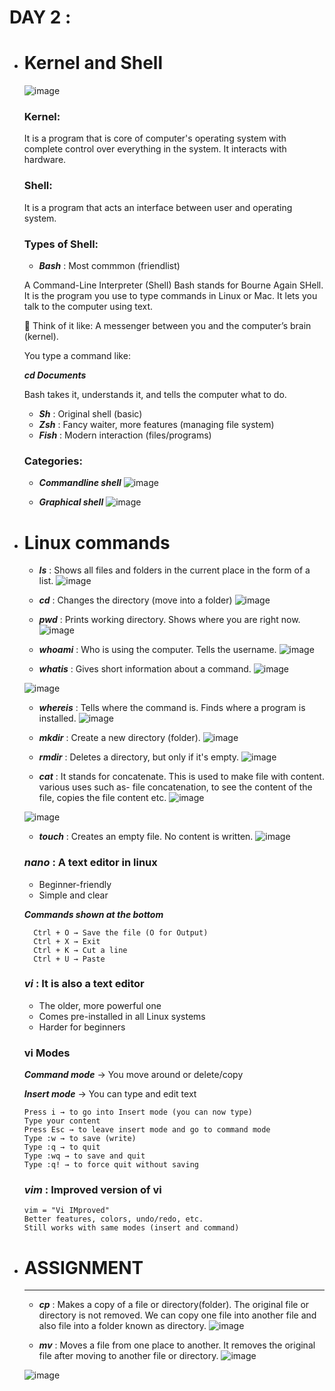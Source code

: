 # DAY 2 :
* # Kernel and Shell
  ![image](https://github.com/user-attachments/assets/884fa9e1-3ff3-4c51-b67e-bb392281eb98)
    ### Kernel:
    It is a program that is core of computer's operating system with complete control over everything in the system. It interacts with hardware.
    ### Shell:
    It is a program that acts an interface between user and operating system.
    
    ### Types of Shell:
    * **_Bash_** : Most commmon (friendlist)
      
    A Command-Line Interpreter (Shell)
    Bash stands for Bourne Again SHell.
    It is the program you use to type commands in Linux or Mac. It lets you talk to the computer using text.

    💬 Think of it like:
    A messenger between you and the computer’s brain (kernel).
  
    You type a command like:
  
    **_cd Documents_**
  
    Bash takes it, understands it, and tells the computer what to do.


    * **_Sh_** : Original shell (basic)
    * **_Zsh_** : Fancy waiter, more features (managing file system)
    * **_Fish_** : Modern interaction (files/programs)
     
    ### Categories:
    * **_Commandline shell_**
      ![image](https://github.com/user-attachments/assets/e841590f-de47-4e8a-9911-42e79f8f4fc6)

    * **_Graphical shell_**
      ![image](https://github.com/user-attachments/assets/b14725f2-de83-4304-b1a7-1741d80757ff)

* # Linux commands
    * **_ls_** : Shows all files and folders in the current place in the form of a list.
    ![image](https://github.com/user-attachments/assets/7c73e51f-c456-42fc-9cc5-43673098771e)
  
    * **_cd_** : Changes the directory (move into a folder)
    ![image](https://github.com/user-attachments/assets/e4b50267-293a-4786-b246-5bf2b3764d98)
  
    * **_pwd_** : Prints working directory. Shows where you are right now.
    ![image](https://github.com/user-attachments/assets/71149211-c6ed-4062-8f04-4833a4d81fa7)
  
    * **_whoami_** : Who is using the computer. Tells the username.
    ![image](https://github.com/user-attachments/assets/2d0babf3-c854-4885-9ba8-e106efe9840d)
  
    * **_whatis_** : Gives short information about a command.
    ![image](https://github.com/user-attachments/assets/d85a918c-742a-44cc-8af8-7bd38d4965fc)

    ![image](https://github.com/user-attachments/assets/923ae680-5209-474e-b5f4-ccd6833864c8)

    * **_whereis_** : Tells where the command is. Finds where a program is installed.
    ![image](https://github.com/user-attachments/assets/fa4b9c98-c48c-41c0-afe4-3b118c8fd5fe)

    * **_mkdir_** : Create a new directory (folder).
    ![image](https://github.com/user-attachments/assets/118a6b10-efda-470b-9b82-dad491e20043)
  
    * **_rmdir_** : Deletes a directory, but only if it's empty.
    ![image](https://github.com/user-attachments/assets/1bb99e61-8f87-4385-a51c-c1a9f92bd041)
  
    * **_cat_** : It stands for concatenate. This is used to make file with content. various uses such as- file concatenation, to see the content of the file, copies the file content etc.
    ![image](https://github.com/user-attachments/assets/83287531-cee5-4ff5-a15d-e88b7f9a5001)

    ![image](https://github.com/user-attachments/assets/1d942193-7345-4ca6-9512-dcf515ead219)
  
    * **_touch_** : Creates an empty file. No content is written.
    ![image](https://github.com/user-attachments/assets/20c932de-dd43-4179-81c4-0e63ae2e3e52)
  
    ### **_nano_** : A text editor in linux
    * Beginner-friendly
    * Simple and clear
      
    **_Commands shown at the bottom_**
      
        Ctrl + O → Save the file (O for Output)
        Ctrl + X → Exit
        Ctrl + K → Cut a line
        Ctrl + U → Paste
      
    ### **_vi_** : It is also a text editor
    * The older, more powerful one
    * Comes pre-installed in all Linux systems
    * Harder for beginners

    ### __vi Modes__
    **_Command mode_** → You move around or delete/copy
  
    **_Insert mode_** → You can type and edit text

      Press i → to go into Insert mode (you can now type)
      Type your content
      Press Esc → to leave insert mode and go to command mode
      Type :w → to save (write)
      Type :q → to quit
      Type :wq → to save and quit
      Type :q! → to force quit without saving
  
    ### **_vim_** : Improved version of vi

      vim = "Vi IMproved"
      Better features, colors, undo/redo, etc.
      Still works with same modes (insert and command)

* # ASSIGNMENT
  ---
  
    * **_cp_** : Makes a copy of a file or directory(folder). The original file or directory is not removed. We can copy one file into another file and also file into a folder known as directory.
    ![image](https://github.com/user-attachments/assets/c8fdfa54-d2d4-4a06-9b2e-f5b7c77d1f01)
  
    * **_mv_** : Moves a file from one place to another. It removes the original file after moving to another file or directory.
    ![image](https://github.com/user-attachments/assets/09ecc750-93e1-4042-90a5-badd14fcfa80)

    ![image](https://github.com/user-attachments/assets/69ae177c-f140-4a4b-ba8c-45fc044425b3)



    

  

 
    
     
